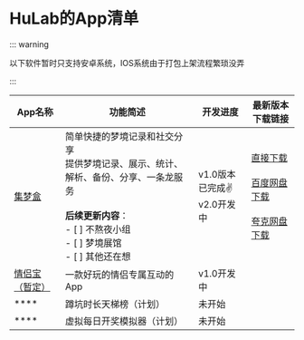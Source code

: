 # HuLab的App清单

::: warning

以下软件暂时只支持安卓系统，IOS系统由于打包上架流程繁琐没弄

:::

| App名称                         | 功能简述                                                     | 开发进度                          | 最新版本下载链接                                             |
| ------------------------------- | ------------------------------------------------------------ | --------------------------------- | ------------------------------------------------------------ |
| [集梦盒](../app-jmh.md)         | 简单快捷的梦境记录和社交分享<br />提供梦境记录、展示、统计、解析、备份、分享、一条龙服务<br/><br />**后续更新内容**：<br/>- [ ] 不熬夜小组<br />- [ ] 梦境展馆<br />- [ ] 其他还在想 | v1.0版本已完成:v:<br />v2.0开发中 | [直接下载]()<br/><br />[百度网盘下载]()<br /><br/>[夸克网盘下载]() |
| [情侣宝（暂定）](../app-qlb.md) | 一款好玩的情侣专属互动的App                                  | v1.0开发中                        |                                                              |
| ****                            | 蹲坑时长天梯榜（计划）                                       | 未开始                            |                                                              |
| ****                            | 虚拟每日开奖模拟器（计划）                                   | 未开始                            |                                                              |





